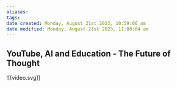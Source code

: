 ```yaml
---
aliases: 
tags: 
date created: Monday, August 21st 2023, 10:59:06 am
date modified: Monday, August 21st 2023, 11:00:04 am
---
```


## YouTube, AI and Education - The Future of Thought

![[video.svg]]